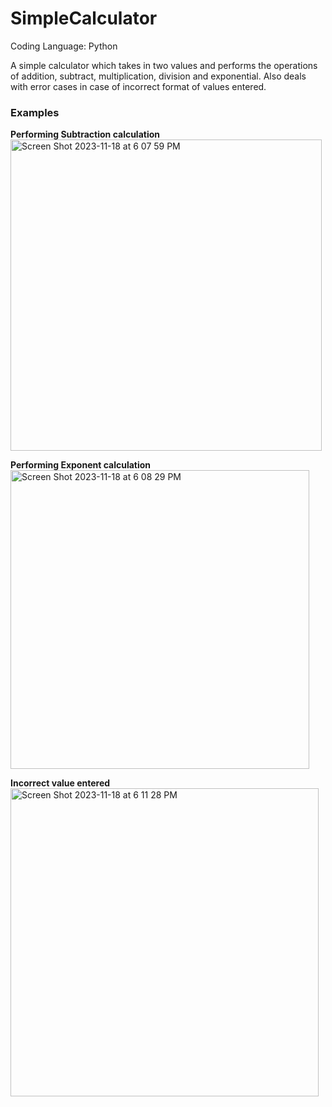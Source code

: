 # SimpleCalculator

Coding Language: Python

A  simple calculator  which takes in two values and performs the operations of addition, subtract, multiplication, division and exponential. 
Also deals with error cases in case of incorrect format of values entered.

### Examples
**Performing Subtraction calculation** <br>
<img width="498" alt="Screen Shot 2023-11-18 at 6 07 59 PM" src="https://github.com/diyarizwan/SimpleCalculator/assets/151408416/6f34040a-fd8b-496f-9958-d693397b4cd1">

**Performing Exponent calculation** <br>
<img width="478" alt="Screen Shot 2023-11-18 at 6 08 29 PM" src="https://github.com/diyarizwan/SimpleCalculator/assets/151408416/ec460b52-7a87-473a-9472-a6ea031bd633">

**Incorrect value entered** <br>
<img width="493" alt="Screen Shot 2023-11-18 at 6 11 28 PM" src="https://github.com/diyarizwan/SimpleCalculator/assets/151408416/9d9d0b58-1bf1-4354-9afe-ddd99012501f">

